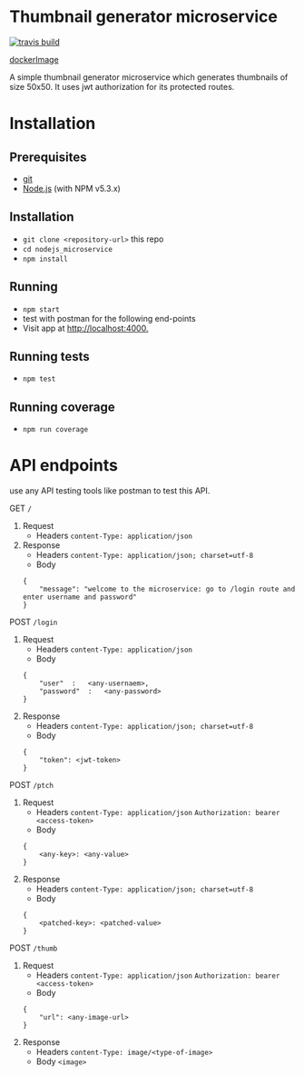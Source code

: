 # Thumbnail generator microservice

[![travis build](https://travis-ci.org/anu-007/nodejs_microservice.svg?branch=master)](https://travis-ci.org/anu-007/nodejs_microservice)

[dockerImage](https://hub.docker.com/r/poxito/initialdoc/)

A simple thumbnail generator microservice which generates thumbnails of size 50x50. It uses jwt authorization for its protected routes.

# Installation

## Prerequisites
* [git](https://git-scm.com/)
* [Node.js](https://nodejs.org/) (with NPM v5.3.x)

## Installation
* `git clone <repository-url>` this repo
* `cd nodejs_microservice`
* `npm install`

## Running
* `npm start`
* test with postman for the following end-points
* Visit app at [http://localhost:4000.](http://localhost:4000)

## Running tests
* `npm test`

## Running coverage
* `npm run coverage`

# API endpoints
use any API testing tools like postman to test this API.

GET  `/`
1. Request
    * Headers
        `content-Type: application/json`
2. Response
    * Headers
        `content-Type: application/json; charset=utf-8`
    * Body
    ```
    {
        "message": "welcome to the microservice: go to /login route and enter username and password"
    }
    ```
POST `/login`
1. Request
    * Headers
        `content-Type: application/json`
    * Body
    ```
    {
	    "user"	:	<any-usernaem>,
	    "password"	:	<any-password>
    }
    ```
2. Response
    * Headers
        `content-Type: application/json; charset=utf-8`
    * Body
    ```
    {
        "token": <jwt-token>
    }
    ```
POST `/ptch`
1. Request
    * Headers
        `content-Type: application/json`
        `Authorization: bearer <access-token>`
    * Body
    ```
    {
        <any-key>: <any-value>
    }
    ```
2. Response
    * Headers
        `content-Type: application/json; charset=utf-8`
    * Body
    ```
    {
        <patched-key>: <patched-value>
    }
    ```
POST `/thumb`
1. Request
    * Headers
        `content-Type: application/json`
        `Authorization: bearer <access-token>`
    * Body
    ```
    {
        "url": <any-image-url>
    }
    ```
1. Response
    * Headers
        `content-Type: image/<type-of-image>`
    * Body
        `<image>`
